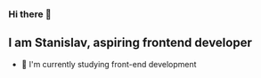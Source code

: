 ### Hi there 👋
## I am Stanislav, aspiring frontend developer
- 🌱 I'm currently studying front-end development
